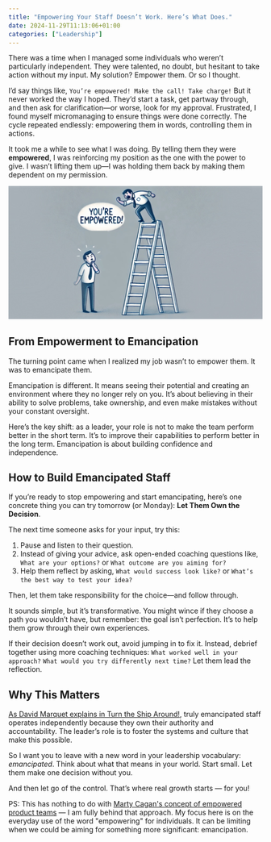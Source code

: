 ```yaml
---
title: "Empowering Your Staff Doesn’t Work. Here’s What Does."
date: 2024-11-29T11:13:06+01:00
categories: ["Leadership"]
---
```


There was a time when I managed some individuals who weren’t particularly independent. They were talented, no doubt, but hesitant to take action without my input. My solution? Empower them. Or so I thought.

I’d say things like, `You’re empowered! Make the call! Take charge!` But it never worked the way I hoped. They’d start a task, get partway through, and then ask for clarification—or worse, look for my approval. Frustrated, I found myself micromanaging to ensure things were done correctly. The cycle repeated endlessly: empowering them in words, controlling them in actions.

It took me a while to see what I was doing. By telling them they were **empowered**, I was reinforcing my position as the one with the power to give. I wasn’t lifting them up—I was holding them back by making them dependent on my permission.

![Empowering Your Staff Doesn’t Work. Here’s What Does.](empowering-staff.jpg)

## From Empowerment to Emancipation

The turning point came when I realized my job wasn’t to empower them. It was to emancipate them.

Emancipation is different. It means seeing their potential and creating an environment where they no longer rely on you. It’s about believing in their ability to solve problems, take ownership, and even make mistakes without your constant oversight.

Here’s the key shift: as a leader, your role is not to make the team perform better in the short term. It’s to improve their capabilities to perform better in the long term. Emancipation is about building confidence and independence.

## How to Build Emancipated Staff

If you’re ready to stop empowering and start emancipating, here’s one concrete thing you can try tomorrow (or Monday): **Let Them Own the Decision**.

The next time someone asks for your input, try this:

1. Pause and listen to their question.
2. Instead of giving your advice, ask open-ended coaching questions like, `What are your options?` or `What outcome are you aiming for?`
3. Help them reflect by asking, `What would success look like?` or `What’s the best way to test your idea?`

Then, let them take responsibility for the choice—and follow through.

It sounds simple, but it’s transformative. You might wince if they choose a path you wouldn’t have, but remember: the goal isn’t perfection. It’s to help them grow through their own experiences.

If their decision doesn’t work out, avoid jumping in to fix it. Instead, debrief together using more coaching techniques: `What worked well in your approach?` `What would you try differently next time?` Let them lead the reflection.

## Why This Matters

[As David Marquet explains in Turn the Ship Around!](/posts/2024-bookshelf-turn-the-ship-around), truly emancipated staff operates independently because they own their authority and accountability. The leader’s role is to foster the systems and culture that make this possible.

So I want you to leave with a new word in your leadership vocabulary: _emancipated_. Think about what that means in your world. Start small. Let them make one decision without you.

And then let go of the control. That’s where real growth starts — for you!

PS: This has nothing to do with [Marty Cagan's concept of empowered product teams](/posts/2024-bookshelf-transformed) — I am fully behind that approach. My focus here is on the everyday use of the word "empowering" for individuals. It can be limiting when we could be aiming for something more significant: emancipation.
